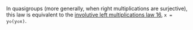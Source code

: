 In quasigroups (more generally, when right multiplications are surjective), this law is equivalent to the [involutive left multiplications law 16](https://teorth.github.io/equational_theories/implications/?16), `x = y◇(y◇x)`.
